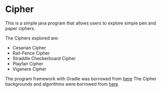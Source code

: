 # Cipher

This is a simple java program that allows users to explore simple pen and paper ciphers. 

The Ciphers explored are:
* Cesarian Cipher
* Rail-Fence Cipher
* Straddle Checkerboard Cipher
* Playfair Cipher
* Vigenere Cipher

The program framework with Gradle was borrowed from [here](https://github.com/LoyolaChicagoCode/hello-java)
The Cipher backgrounds and algorithms were borrowed from [here](http://practicalcryptography.com/ciphers/)